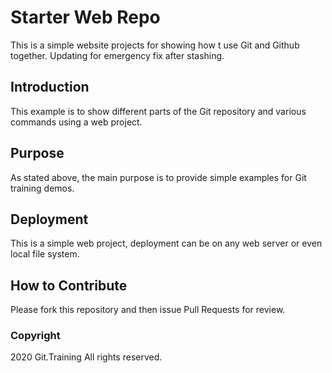 # Starter Web Repo

This is a simple website projects for showing how t use Git and Github together.
Updating for emergency fix after stashing.


## Introduction

This example is to show different parts of the Git repository and various commands using a web project.

## Purpose

As stated above, the main purpose is to provide simple examples for Git training demos.

## Deployment

This is a simple web project, deployment can be on any web server or even local file system.


## How to Contribute

Please fork this repository and then issue Pull Requests for review.


### Copyright

2020 Git.Training All rights reserved.